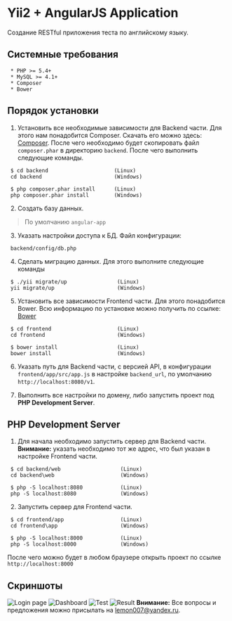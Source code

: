 Yii2 + AngularJS Application
============================
Создание RESTful приложения теста по английскому языку.

Cистемные требования
--------------------
~~~
 * PHP >= 5.4+
 * MySQL >= 4.1+
 * Composer
 * Bower
~~~

Порядок установки
-----------------
1. Установить все необходимые зависимости для Backend части. Для этого нам понадобится Composer. Скачать его можно здесь: [Composer](https://getcomposer.org/ "Сomposer"). После чего необходимо будет скопировать файл `composer.phar` в директорию `backend`. После чего выполнить следующие команды.
~~~
 $ cd backend                     (Linux)
 cd backend                       (Windows)

 $ php composer.phar install      (Linux)
 php composer.phar install        (Windows)
~~~

2. Создать базу данных. 
> По умолчанию `angular-app`

3. Указать настройки доступа к БД. Файл конфигурации:
~~~
 backend/config/db.php
~~~

4. Сделать миграцию данных. Для этого выполните следующие команды
~~~
 $ ./yii migrate/up                (Linux)    
 yii migrate/up                    (Windows)
~~~

5. Установить все зависимости Frontend части. Для этого понадобится Bower. Всю информацию по установке можно получить по ссылке: [Bower](http://bower.io/#install-bower)
~~~
 $ cd frontend                     (Linux)
 cd frontend                       (Windows)

 $ bower install                   (Linux)
 bower install                     (Windows)
~~~

6. Указать путь для Backend части, с версией API, в конфигурации `frontend/app/src/app.js` в настройке `backend_url`, по умолчанию `http://localhost:8080/v1`.

7. Выполнить все настройки по домену, либо запустить проект под **PHP Development Server**.

PHP Development Server
-----------------
1. Для начала необходимо запустить сервер для Backend части. **Внимание:** указать необходимо тот же адрес, что был указан в настройке Frontend части.
~~~
 $ cd backend/web                   (Linux)
 cd backend\web                     (Windows)

 $ php -S localhost:8080            (Linux)
 php -S localhost:8080              (Windows)
~~~

2. Запустить сервер для Frontend части.
~~~
 $ cd frontend/app                  (Linux)
 cd frontend\app                    (Windows)

 $ php -S localhost:8000            (Linux)
 php -S localhost:8000              (Windows)
~~~

После чего можно будет в любом браузере открыть проект по ссылке `http://localhost:8000`

Cкриншоты
-----------------
![Login page](http://dl1.joxi.net/drive/0010/2551/719351/150511/d2989872aa.png)
![Dashboard](http://dl1.joxi.net/drive/0010/2551/719351/150511/cea1391ab2.png)
![Test](http://dl1.joxi.net/drive/0010/2551/719351/150511/4ebbd3dbbb.png)
![Result](http://dl2.joxi.net/drive/0010/2551/719351/150511/ebc1e99de3.png)
**Внимание:** Все вопросы и предложения можно присылать на lemon007@yandex.ru.
